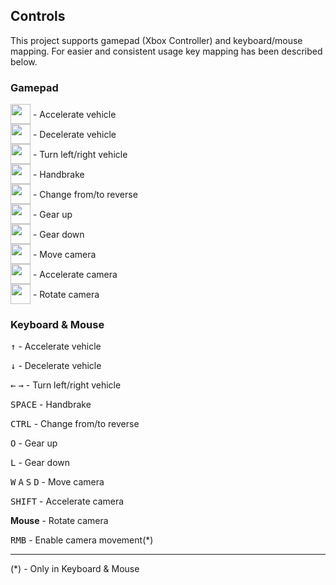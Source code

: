 ## Controls

This project supports gamepad (Xbox Controller) and keyboard/mouse mapping. For easier and consistent usage key mapping has been described below.

### Gamepad

<div>
    <img src="xbox_buttons/xboxControllerRightTrigger.png" style="vertical-align: middle;" width="32"> 
    <span style="vertical-align: middle;">- Accelerate vehicle</span>
</div>

<div>
    <img src="xbox_buttons/xboxControllerLeftTrigger.png" style="vertical-align: middle;" width="32"> 
    <span style="vertical-align: middle;">- Decelerate vehicle</span>
</div>

<div>
    <img src="xbox_buttons/xboxControllerLeftThumbstick.png" style="vertical-align: middle;" width="32"> 
    <span style="vertical-align: middle;">- Turn left/right vehicle</span>
</div>

<div>
    <img src="xbox_buttons/xboxControllerButtonA.png" style="vertical-align: middle;" width="32"> 
    <span style="vertical-align: middle;">- Handbrake</span>
</div>

<div>
    <img src="xbox_buttons/xboxControllerButtonB.png" style="vertical-align: middle;" width="32"> 
    <span style="vertical-align: middle;">- Change from/to reverse</span>
</div>

<div>
    <img src="xbox_buttons/xboxControllerRightShoulder.png" style="vertical-align: middle;" width="32"> 
    <span style="vertical-align: middle;">- Gear up</span>
</div>

<div>
    <img src="xbox_buttons/xboxControllerLeftShoulder.png" style="vertical-align: middle;" width="32"> 
    <span style="vertical-align: middle;">- Gear down</span>
</div>

<div>
    <img src="xbox_buttons/xboxControllerDPad.png" style="vertical-align: middle;" width="32"> 
    <span style="vertical-align: middle;">- Move camera</span>
</div>

<div>
    <img src="xbox_buttons/xboxControllerRightThumbstick.png" style="vertical-align: middle;" width="32"> 
    <span style="vertical-align: middle;">- Accelerate camera</span>
</div>

<div>
    <img src="xbox_buttons/xboxControllerRightThumbstick.png" style="vertical-align: middle;" width="32"> 
    <span style="vertical-align: middle;">- Rotate camera</span>
</div>

### Keyboard & Mouse

<kbd>↑</kbd> - Accelerate vehicle

<kbd>↓</kbd> - Decelerate vehicle

<kbd>←</kbd> <kbd>→</kbd> - Turn left/right vehicle

<kbd>SPACE</kbd> - Handbrake

<kbd>CTRL</kbd> - Change from/to reverse

<kbd>O</kbd> - Gear up

<kbd>L</kbd> - Gear down

<kbd>W</kbd> <kbd>A</kbd> <kbd>S</kbd> <kbd>D</kbd> - Move camera

<kbd>SHIFT</kbd> - Accelerate camera

**Mouse** - Rotate camera

<kbd>RMB</kbd> - Enable camera movement(*)

---
(*) - Only in Keyboard & Mouse